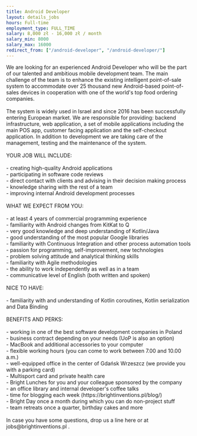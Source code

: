 ```yaml
---
title: Android Developer
layout: details_jobs
hours: Full-time
employment_type: FULL_TIME
salary: 8,000 zł - 16,000 zł / month
salary_min: 8000
salary_max: 16000
redirect_from: ["/android-developer", "/android-developer/"]
---
```


<p>We are looking for an experienced Android Developer who will be the part of our talented and ambitious mobile development team. The main challenge of the
    team is to enhance the existing intelligent point-of-sale system to accommodate over 25 thousand new Android-based point-of-sales devices in cooperation
    with one of the world's top food ordering companies.
    <br>
    <br>The system is widely used in Israel and since 2016 has been successfully entering European market. We are responsible for providing: backend
    infrastructure, web application, a set of mobile applications including the main POS app, customer facing application and the self-checkout application. In
    addition to development we are taking care of the management, testing and the maintenance of the system.
    <br>
    <br>YOUR JOB WILL INCLUDE:
    <br>
    <br>- creating high-quality Android applications
    <br>- participating in software code reviews
    <br>- direct contact with clients and advising in their decision making process
    <br>- knowledge sharing with the rest of a team
    <br>- improving internal Android development processes
    <br>
    <br>WHAT WE EXPECT FROM YOU:
    <br>
    <br>- at least 4 years of commercial programming experience
    <br>- familiarity with Android changes from KitKat to Q
    <br>- very good knowledge and deep understanding of Kotlin/Java
    <br>- good understanding of the most popular Google libraries
    <br>- familiarity with Continuous Integration and other process automation tools
    <br>- passion for programming, self-improvement, new technologies
    <br>- problem solving attitude and analytical thinking skills
    <br>- familiarity with Agile methodologies
    <br>- the ability to work independently as well as in a team
    <br>- communicative level of English (both written and spoken)
    <br>
    <br>NICE TO HAVE:
    <br>
    <br>- familiarity with and understanding of Kotlin coroutines, Kotlin serialization and Data Binding
    <br>
    <br>BENEFITS AND PERKS:
    <br>
    <br>- working in one of the best software development companies in Poland
    <br>- business contract depending on your needs (UoP is also an option)
    <br>- MacBook and additional accessories to your computer
    <br>- flexible working hours (you can come to work between 7.00 and 10.00 a.m.)
    <br>- well-equipped office in the center of Gdańsk Wrzeszcz (we provide you with a parking card)
    <br>- Multisport card and private health care
    <br>- Bright Lunches for you and your colleague sponsored by the company
    <br>- an office library and internal developer's coffee talks
    <br>- time for blogging each week (https://brightinventions.pl/blog/)
    <br>- Bright Day once a month during which you can do non-project stuff
    <br>- team retreats once a quarter, birthday cakes and more
    <br>
    <br>In case you have some questions, drop us a line here or at jobs@brightinventions.pl .
</p>
